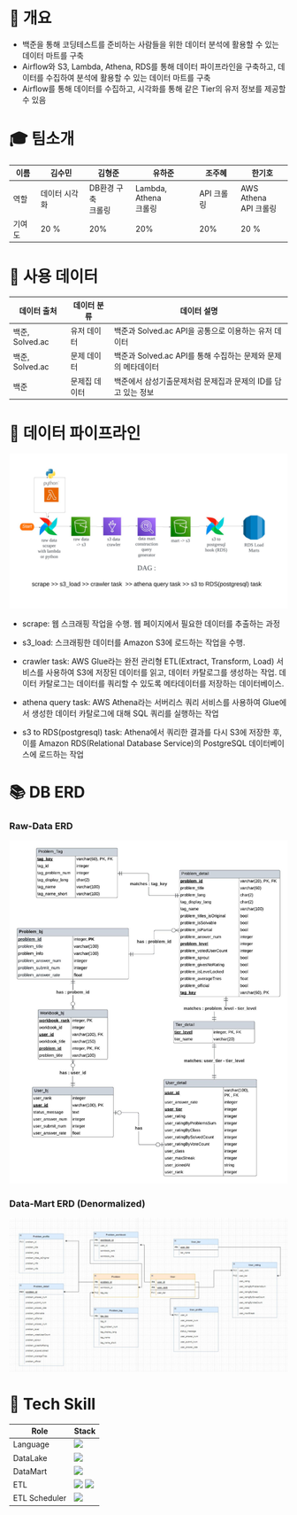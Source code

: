 # 🚀 개요
- 백준을 통해 코딩테스트를 준비하는 사람들을 위한 데이터 분석에 활용할 수 있는 데이터 마트를 구축
- Airflow와 S3, Lambda, Athena, RDS를 통해 데이터 파이프라인을 구축하고, 데이터를 수집하여 분석에 활용할 수 있는 데이터 마트를 구축
- Airflow를 통해 데이터를 수집하고, 시각화를 통해 같은 Tier의 유저 정보를 제공할 수 있음 

# 🎓 팀소개
| 이름 | 김수민     | 김형준              | 유하준               | 조주혜 | 한기호                    |
|----|---------|------------------|-------------------| ---|------------------------|
| 역할 | 데이터 시각화 | DB환경 구축<br/> 크롤링 | Lambda, Athena<br/>크롤링 | API 크롤링 | AWS Athena<br/>API 크롤링 |
| 기여도 | 20 % | 20%              | 20% | 20% | 20 % |


# 📌 사용 데이터 
| 데이터 출처 | 데이터 분류  | 데이터 설명                              | 
|--------|---------|-------------------------------------|
 | 백준, Solved.ac   | 유저 데이터  | 백준과 Solved.ac API을 공통으로 이용하는 유저 데이터 |
| 백준, Solved.ac | 문제 데이터  | 백준과 Solved.ac API를 통해 수집하는 문제와 문제의 메타데이터 |            
| 백준 | 문제집 데이터 | 백준에서 삼성기출문제처럼 문제집과 문제의 ID를 담고 있는 정보 | 

# 🔗 데이터 파이프라인

![data pipeline](img/img_1.png)
- scrape: 웹 스크래핑 작업을 수행. 웹 페이지에서 필요한 데이터를 추출하는 과정

- s3_load: 스크래핑한 데이터를 Amazon S3에 로드하는 작업을 수행.

- crawler task: AWS Glue라는 완전 관리형 ETL(Extract, Transform, Load) 서비스를 사용하여 S3에 저장된 데이터를 읽고, 데이터 카탈로그를 생성하는 작업. 데이터 카탈로그는 데이터를 쿼리할 수 있도록 메타데이터를 저장하는 데이터베이스.

- athena query task: AWS Athena라는 서버리스 쿼리 서비스를 사용하여 Glue에서 생성한 데이터 카탈로그에 대해 SQL 쿼리를 실행하는 작업

- s3 to RDS(postgresql) task: Athena에서 쿼리한 결과를 다시 S3에 저장한 후, 이를 Amazon RDS(Relational Database Service)의 PostgreSQL 데이터베이스에 로드하는 작업

# 📚 DB ERD

### Raw-Data ERD
![rawdata_erd](img/백준_ERD.jpeg)


### Data-Mart ERD (Denormalized)
![Mart_erd](img/img.png)

# 🔨 Tech Skill
| Role          | Stack                                                                                                                                                                                              |
|---------------|----------------------------------------------------------------------------------------------------------------------------------------------------------------------------------------------------|
| Language      | <img src="https://img.shields.io/badge/python-3776AB?style=flat&logo=python&logoColor=white"/>                                                                                                     |
 | DataLake      | <img src="https://img.shields.io/badge/AWS S3-569A31?style=flat&logo=amazons3&logoColor=white"/>                                                                                                   |
| DataMart      | <img src="https://img.shields.io/badge/PostgresSql-4169E1?style=flat&logo=AmazonRDS&logoColor=white"/>                                                                                             |
| ETL           | <img src="https://img.shields.io/badge/Lambda-FF9900?style=flat&logo=Awslambda&logoColor=white"/> <img src="https://img.shields.io/badge/Athena-232F3E?style=flat&logo=amazonAWS&logoColor=white"/> | 
| ETL Scheduler | <img src="https://img.shields.io/badge/Airflow-017CEE?style=flat&logo=Apacheairflow&logoColor=white"/>                                                                                             | 


